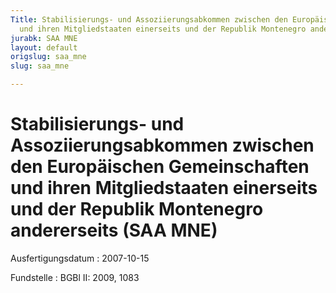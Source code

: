 ```yaml
---
Title: Stabilisierungs- und Assoziierungsabkommen zwischen den Europäischen Gemeinschaften
  und ihren Mitgliedstaaten einerseits und der Republik Montenegro andererseits
jurabk: SAA MNE
layout: default
origslug: saa_mne
slug: saa_mne

---
```


# Stabilisierungs- und Assoziierungsabkommen zwischen den Europäischen Gemeinschaften und ihren Mitgliedstaaten einerseits und der Republik Montenegro andererseits (SAA MNE)

Ausfertigungsdatum
:   2007-10-15

Fundstelle
:   BGBl II: 2009, 1083

